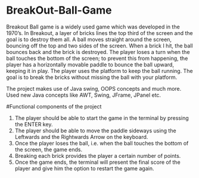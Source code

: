 # BreakOut-Ball-Game 
Breakout Ball game is a widely used game which was developed in the 1970’s. In Breakout, a layer of bricks lines the top third of the screen and the goal is to destroy them all. A ball moves straight around the screen, bouncing off the top and two sides of the screen. When a brick I hit, the ball bounces back and the brick is destroyed. The player loses a turn when the ball touches the bottom of the screen; to prevent this from happening, the player has a horizontally movable paddle to bounce the ball upward, keeping it in play. The player uses the platform to keep the ball running. The goal is to break the bricks without missing the ball with your platform. 

The project makes use of Java swing, OOPS concepts and much more.
Used new Java concepts like AWT, Swing, JFrame, JPanel etc.


#Functional components of the project

1. The player should be able to start the game in the terminal by pressing the ENTER key.
2. The player should be able to move the paddle sideways using the Leftwards and the Rightwards Arrow on the keyboard.
3. Once the player loses the ball, i.e. when the ball touches the bottom of the screen, the game ends.
4. Breaking each brick provides the player a certain number of points.
5. Once the game ends, the terminal will present the final score of the player and give him the option to restart the game again.


